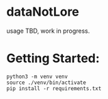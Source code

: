 # dataNotLore
usage TBD, work in progress.

# Getting Started:

```
python3 -m venv venv
source ./venv/bin/activate
pip install -r requirements.txt
```
